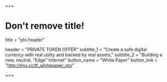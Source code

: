 +++
# Don't remove title!
title = "pto header"

header = "PRIVATE TOKEN OFFER"
subtitle_1 = "Create a safe digital currency with real utility and backed by real assets,"
subtitle_2 = "Building a new, neutral, “Edge” Internet"
button_name = "White Paper"
button_link = "http://tiny.cc/tf_whitepaper_pto"

+++
